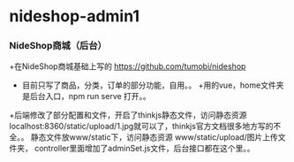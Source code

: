 # nideshop-admin1
### NideShop商城（后台）

+在NideShop商城基础上写的 https://github.com/tumobi/nideshop
+ 目前只写了商品，分类，订单的部分功能，自用。。
+用的vue，home文件夹是后台入口，npm run serve 打开。。

+后端修改了部分配置和文件，开启了thinkjs静态文件，访问静态资源localhost:8360/static/upload/1.jpg就可以了，thinkjs官方文档很多地方写的不全。。
静态文件放www/static下，访问静态资源
www/static/upload/图片上传文件夹，
controller里面增加了adminSet.js文件，后台接口都在这个里。。